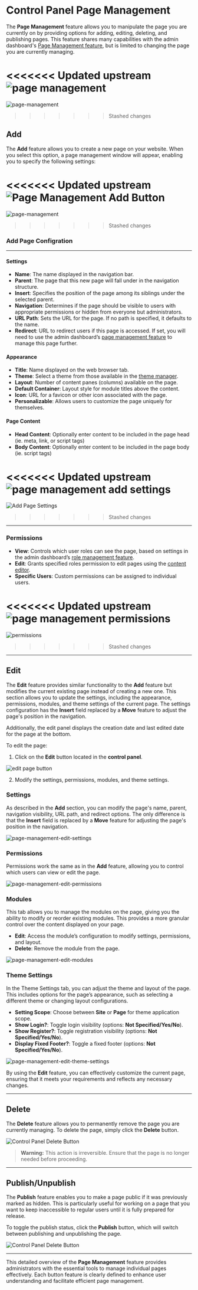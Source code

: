 # Control Panel Page Management

The **Page Management** feature allows you to manipulate the page you are currently on by providing options for adding, editing, deleting, and publishing pages. This feature shares many capabilities with the admin dashboard's [Page Management feature](../admin-management/page-management.md), but is limited to changing the page you are currently managing.

<<<<<<< Updated upstream
![page management](./assets/control-panel-page-management.png)
=======
![page-management](./assets/control-panel-page-management.png)
>>>>>>> Stashed changes

## Add

The **Add** feature allows you to create a new page on your website. When you select this option, a page management window will appear, enabling you to specify the following settings:

<<<<<<< Updated upstream
![Page Management Add Button](./assets/control-panel-page-management-add-button.png)
=======
![page-management](./assets/control-panel-page-management-add-button.png)
>>>>>>> Stashed changes

### Add Page Configration
___
#### Settings
- **Name**: The name displayed in the navigation bar.
- **Parent**: The page that this new page will fall under in the navigation structure.
- **Insert**: Specifies the position of the page among its siblings under the selected parent.
- **Navigation**: Determines if the page should be visible to users with appropriate permissions or hidden from everyone but administrators.
- **URL Path**: Sets the URL for the page. If no path is specified, it defaults to the name.
- **Redirect**: URL to redirect users if this page is accessed. If set, you will need to use the admin dashboard’s [page management feature](./admin-management/page-management.md) to manage this page further.

#### Appearance
- **Title**: Name displayed on the web browser tab.
- **Theme**: Select a theme from those available in the [theme manager](../host-administration/theme-management.md).
- **Layout**: Number of content panes (columns) available on the page.
- **Default Container**: Layout style for module titles above the content.
- **Icon**: URL for a favicon or other icon associated with the page.
- **Personalizable**: Allows users to customize the page uniquely for themselves.

#### Page Content
- **Head Content**: Optionally enter content to be included in the page head (ie. meta, link, or script tags)
- **Body Content**: Optionally enter content to be included in the page body (ie. script tags)

<<<<<<< Updated upstream
![page management add settings](./assets/page-management-add-settings.png)
=======
![Add Page Settings](./assets/page-management-add-settings.png)
>>>>>>> Stashed changes

___

### Permissions
- **View**: Controls which user roles can see the page, based on settings in the admin dashboard’s [role management feature](../admin-management/role-management.md).
- **Edit**: Grants specified roles permission to edit pages using the [content editor](content-editor.md).
- **Specific Users**: Custom permissions can be assigned to individual users.

<<<<<<< Updated upstream
![page management permissions](./assets/page-management-add-permissions.png)
=======
![permissions](./assets/page-management-add-permissions.png)
>>>>>>> Stashed changes

---

## Edit

The **Edit** feature provides similar functionality to the **Add** feature but modifies the current existing page instead of creating a new one. This section allows you to update the settings, including the appearance, permissions, modules, and theme settings of the current page. The settings configuration has the **Insert** field replaced by a **Move** feature to adjust the page's position in the navigation.

Additionally, the edit panel displays the creation date and last edited date for the page at the bottom.

To edit the page:

1. Click on the **Edit** button located in the **control panel**.

![edit page button](./assets/control-panel-page-management-edit-button.png)

2. Modify the settings, permissions, modules, and theme settings.

### Settings
As described in the **Add** section, you can modify the page's name, parent, navigation visibility, URL path, and redirect options. The only difference is that the **Insert** field is replaced by a **Move** feature for adjusting the page's position in the navigation.

![page-management-edit-settings](./assets/page-management-edit-settings.png)

### Permissions
Permissions work the same as in the **Add** feature, allowing you to control which users can view or edit the page.

![page-management-edit-permissions](./assets/page-management-edit-permissions.png)

### Modules
This tab allows you to manage the modules on the page, giving you the ability to modify or reorder existing modules. This provides a more granular control over the content displayed on your page.

- **Edit**: Access the module’s configuration to modify settings, permissions, and layout.
- **Delete**: Remove the module from the page.

![page-management-edit-modules](./assets/page-management-edit-modules.png)

### Theme Settings
In the Theme Settings tab, you can adjust the theme and layout of the page. This includes options for the page’s appearance, such as selecting a different theme or changing layout configurations.

- **Setting Scope**: Choose between **Site** or **Page** for theme application scope.
- **Show Login?**: Toggle login visibility (options: **Not Specified/Yes/No**).
- **Show Register?**: Toggle registration visibility (options: **Not Specified/Yes/No**).
- **Display Fixed Footer?**: Toggle a fixed footer (options: **Not Specified/Yes/No**).

![page-management-edit-theme-settings](./assets/page-management-edit-theme-settings.png)

By using the **Edit** feature, you can effectively customize the current page, ensuring that it meets your requirements and reflects any necessary changes.

---

## Delete

The **Delete** feature allows you to permanently remove the page you are currently managing. To delete the page, simply click the **Delete** button.

![Control Panel Delete Button](./assets/control-panel-page-management-delete-button.png)

> **Warning:** This action is irreversible. Ensure that the page is no longer needed before proceeding.

---

## Publish/Unpublish

The **Publish** feature enables you to make a page public if it was previously marked as hidden. This is particularly useful for working on a page that you want to keep inaccessible to regular users until it is fully prepared for release.

To toggle the publish status, click the **Publish** button, which will switch between publishing and unpublishing the page.

![Control Panel Delete Button](./assets/control-panel-page-management-publish-button.png)

---

This detailed overview of the **Page Management** feature provides administrators with the essential tools to manage individual pages effectively. Each button feature is clearly defined to enhance user understanding and facilitate efficient page management.
